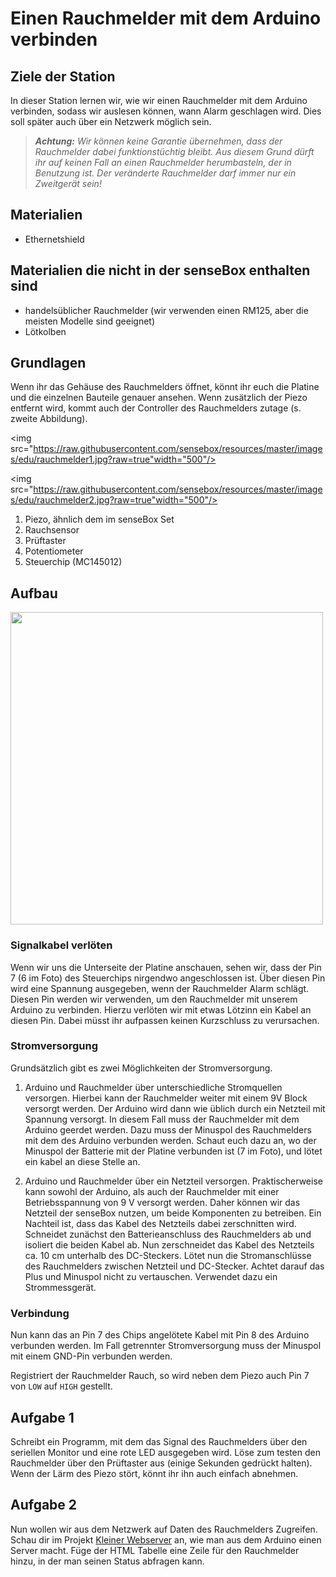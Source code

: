 # Einen Rauchmelder mit dem Arduino verbinden

## Ziele der Station
In dieser Station lernen wir, wie wir einen Rauchmelder mit dem Arduino verbinden, sodass wir auslesen können, wann Alarm geschlagen wird.
Dies soll später auch über ein Netzwerk möglich sein.

> ***Achtung:*** *Wir können keine Garantie übernehmen, dass der Rauchmelder dabei funktionstüchtig bleibt. Aus diesem Grund dürft ihr auf keinen Fall an einen Rauchmelder herumbasteln, der in Benutzung ist. Der veränderte Rauchmelder darf immer nur ein Zweitgerät sein!*

## Materialien
* Ethernetshield

## Materialien die nicht in der senseBox enthalten sind
* handelsüblicher Rauchmelder (wir verwenden einen RM125, aber die meisten Modelle sind geeignet)
* Lötkolben

## Grundlagen
Wenn ihr das Gehäuse des Rauchmelders öffnet, könnt ihr euch die Platine und die einzelnen Bauteile genauer ansehen.
Wenn zusätzlich der Piezo entfernt wird, kommt auch der Controller des Rauchmelders zutage (s. zweite Abbildung).

<img src="https://raw.githubusercontent.com/sensebox/resources/master/images/edu/rauchmelder1.jpg?raw=true"width="500"/>

<img src="https://raw.githubusercontent.com/sensebox/resources/master/images/edu/rauchmelder2.jpg?raw=true"width="500"/>

1. Piezo, ähnlich dem im senseBox Set
2. Rauchsensor
3. Prüftaster
4. Potentiometer
5. Steuerchip (MC145012)

## Aufbau
<img src="https://raw.githubusercontent.com/sensebox/resources/master/images/edu/rauchmelder3.jpg?raw=true" width="500"/>


### Signalkabel verlöten
Wenn wir uns die Unterseite der Platine anschauen, sehen wir, dass der Pin 7 (6 im Foto) des Steuerchips nirgendwo angeschlossen ist.
Über diesen Pin wird eine Spannung ausgegeben, wenn der Rauchmelder Alarm schlägt.
Diesen Pin werden wir verwenden, um den Rauchmelder mit unserem Arduino zu verbinden.
Hierzu verlöten wir mit etwas Lötzinn ein Kabel an diesen Pin. Dabei müsst ihr aufpassen keinen Kurzschluss zu verursachen.

### Stromversorgung
Grundsätzlich gibt es zwei Möglichkeiten der Stromversorgung.

1. Arduino und Rauchmelder über unterschiedliche Stromquellen versorgen.
Hierbei kann der Rauchmelder weiter mit einem 9V Block versorgt werden. Der Arduino wird dann wie üblich durch ein Netzteil mit Spannung versorgt.
In diesem Fall muss der Rauchmelder mit dem Arduino geerdet werden. Dazu muss der Minuspol des Rauchmelders mit dem des Arduino verbunden werden. Schaut euch dazu an, wo der Minuspol der Batterie mit der Platine verbunden ist (7 im Foto), und lötet ein kabel an diese Stelle an.

2. Arduino und Rauchmelder über ein Netzteil versorgen.
Praktischerweise kann sowohl der Arduino, als auch der Rauchmelder mit einer Betriebsspannung von 9 V versorgt werden. Daher können wir das Netzteil der senseBox nutzen, um beide Komponenten zu betreiben. Ein Nachteil ist, dass das Kabel des Netzteils dabei zerschnitten wird.
Schneidet zunächst den Batterieanschluss des Rauchmelders ab und isoliert die beiden Kabel ab. Nun zerschneidet das Kabel des Netzteils ca. 10 cm unterhalb des DC-Steckers. Lötet nun die Stromanschlüsse des Rauchmelders  zwischen Netzteil und DC-Stecker. Achtet darauf das Plus und Minuspol nicht zu vertauschen.
Verwendet dazu ein Strommessgerät.

### Verbindung
Nun kann das an Pin 7 des Chips angelötete Kabel mit Pin 8 des Arduino verbunden werden.
Im Fall getrennter Stromversorgung muss der Minuspol mit einem GND-Pin verbunden werden.

Registriert der Rauchmelder Rauch, so wird neben dem Piezo auch Pin 7 von `LOW` auf `HIGH` gestellt.

## Aufgabe 1
Schreibt ein Programm, mit dem das Signal des Rauchmelders über den seriellen Monitor und eine rote LED ausgegeben wird.
Löse zum testen den Rauchmelder über den Prüftaster aus (einige Sekunden gedrückt halten).
Wenn der Lärm des Piezo stört, könnt ihr ihn auch einfach abnehmen.

## Aufgabe 2
Nun wollen wir aus dem Netzwerk auf Daten des Rauchmelders Zugreifen. Schau dir im Projekt [Kleiner Webserver](../projekte/webserver.md) an, wie man aus dem Arduino einen Server macht. Füge der HTML Tabelle eine Zeile für den Rauchmelder hinzu, in der man seinen Status abfragen kann.
